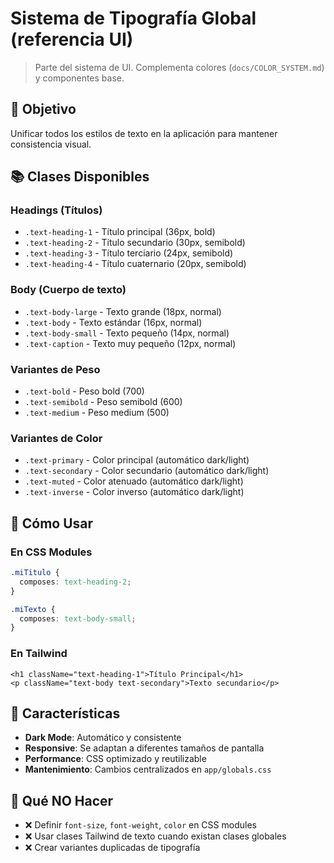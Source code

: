 # Sistema de Tipografía Global (referencia UI)

> Parte del sistema de UI. Complementa colores (`docs/COLOR_SYSTEM.md`) y componentes base.

## 🎯 **Objetivo**

Unificar todos los estilos de texto en la aplicación para mantener consistencia visual.

## 📚 **Clases Disponibles**

### **Headings (Títulos)**
- `.text-heading-1` - Título principal (36px, bold)
- `.text-heading-2` - Título secundario (30px, semibold) 
- `.text-heading-3` - Título terciario (24px, semibold)
- `.text-heading-4` - Título cuaternario (20px, semibold)

### **Body (Cuerpo de texto)**
- `.text-body-large` - Texto grande (18px, normal)
- `.text-body` - Texto estándar (16px, normal)
- `.text-body-small` - Texto pequeño (14px, normal)
- `.text-caption` - Texto muy pequeño (12px, normal)

### **Variantes de Peso**
- `.text-bold` - Peso bold (700)
- `.text-semibold` - Peso semibold (600)
- `.text-medium` - Peso medium (500)

### **Variantes de Color**
- `.text-primary` - Color principal (automático dark/light)
- `.text-secondary` - Color secundario (automático dark/light)
- `.text-muted` - Color atenuado (automático dark/light)
- `.text-inverse` - Color inverso (automático dark/light)

## 🚀 **Cómo Usar**

### **En CSS Modules**
```css
.miTitulo {
  composes: text-heading-2;
}

.miTexto {
  composes: text-body-small;
}
```

### **En Tailwind**
```tsx
<h1 className="text-heading-1">Título Principal</h1>
<p className="text-body text-secondary">Texto secundario</p>
```

## 🎨 **Características**

- **Dark Mode**: Automático y consistente
- **Responsive**: Se adaptan a diferentes tamaños de pantalla
- **Performance**: CSS optimizado y reutilizable
- **Mantenimiento**: Cambios centralizados en `app/globals.css`

## 🚫 **Qué NO Hacer**

- ❌ Definir `font-size`, `font-weight`, `color` en CSS modules
- ❌ Usar clases Tailwind de texto cuando existan clases globales
- ❌ Crear variantes duplicadas de tipografía
